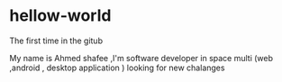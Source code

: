 # hellow-world
The first time in the gitub 

My name is Ahmed shafee ,I'm software developer in space multi (web ,android , desktop application )
looking for new chalanges 
